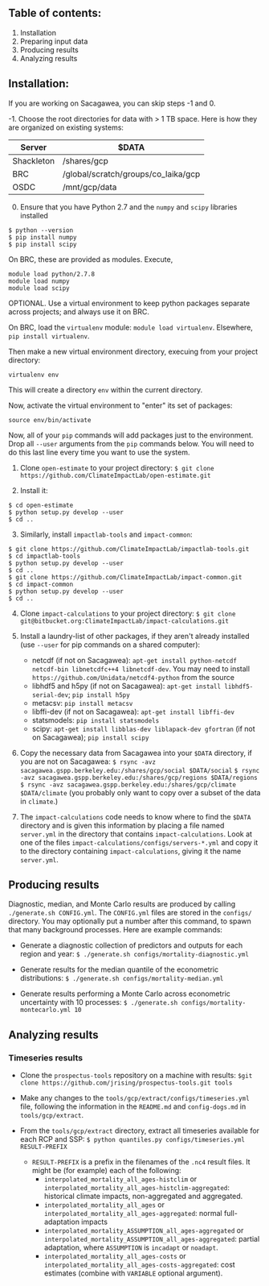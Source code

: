## Table of contents:

1. Installation
2. Preparing input data
3. Producing results
4. Analyzing results

## Installation:

If you are working on Sacagawea, you can skip steps -1 and 0.

-1. Choose the root directories for data with > 1 TB space.  Here is how they are organized on existing systems:

   | Server | $DATA |
   | --- | --- |
   | Shackleton | /shares/gcp |
   | BRC | /global/scratch/groups/co_laika/gcp |
   | OSDC | /mnt/gcp/data |

0. Ensure that you have Python 2.7 and the `numpy` and `scipy` libraries installed
```
$ python --version
$ pip install numpy
$ pip install scipy
```

On BRC, these are provided as modules.  Execute,
```
module load python/2.7.8
module load numpy
module load scipy
```

OPTIONAL. Use a virtual environment to keep python packages separate across projects; and always use it on BRC.

On BRC, load the `virtualenv` module: `module load virtualenv`.
Elsewhere, `pip install virtualenv`.

Then make a new virtual environment directory, execuing from your project directory:
```
virtualenv env
```

This will create a directory `env` within the current directory.

Now, activate the virtual environment to "enter" its set of packages:
```
source env/bin/activate
```

Now, all of your `pip` commands will add packages just to the environment.  Drop all `--user` arguments from the `pip` commands below.
You will need to do this last line every time you want to use the system.

1. Clone `open-estimate` to your project directory:
   ```$ git clone https://github.com/ClimateImpactLab/open-estimate.git```

2. Install it: 
```
$ cd open-estimate
$ python setup.py develop --user
$ cd ..
```

3. Similarly, install `impactlab-tools` and `impact-common`:
```
$ git clone https://github.com/ClimateImpactLab/impactlab-tools.git
$ cd impactlab-tools
$ python setup.py develop --user
$ cd ..
$ git clone https://github.com/ClimateImpactLab/impact-common.git
$ cd impact-common
$ python setup.py develop --user
$ cd ..
```

4. Clone `impact-calculations` to your project directory:
   ```$ git clone git@bitbucket.org:ClimateImpactLab/impact-calculations.git```

5. Install a laundry-list of other packages, if they aren't already installed (use `--user` for pip commands on a shared computer):
    - netcdf (if not on Sacagawea): `apt-get install python-netcdf netcdf-bin libnetcdfc++4 libnetcdf-dev`.
       You may need to install
       `https://github.com/Unidata/netcdf4-python` from the source
    - libhdf5 and h5py (if not on Sacagawea): `apt-get install libhdf5-serial-dev`; `pip install h5py`
    - metacsv: `pip install metacsv`
    - libffi-dev (if not on Sacagawea): `apt-get install libffi-dev`
    - statsmodels: `pip install statsmodels`
    - scipy: `apt-get install libblas-dev liblapack-dev gfortran` (if not on Sacagawea); `pip install scipy`

6. Copy the necessary data from Sacagawea into your `$DATA` directory, if you are not on Sacagawea:
   ```$ rsync -avz sacagawea.gspp.berkeley.edu:/shares/gcp/social $DATA/social```
   ```$ rsync -avz sacagawea.gspp.berkeley.edu:/shares/gcp/regions $DATA/regions```
   ```$ rsync -avz sacagawea.gspp.berkeley.edu:/shares/gcp/climate $DATA/climate```
   (you probably only want to copy over a subset of the data in `climate`.)

7. The `impact-calculations` code needs to know where to find the `$DATA` directory and is given this information by placing a file named `server.yml` in the directory that contains `impact-calculations`.  Look at one of the files `impact-calculations/configs/servers-*.yml` and copy it to the directory containing `impact-calculations`, giving it the name `server.yml`.

## Producing results

Diagnostic, median, and Monte Carlo results are produced by calling `./generate.sh CONFIG.yml`.  The `CONFIG.yml` files are stored in the `configs/` directory.  You may optionally put a number after this command, to spawn that many background processes.  Here are example commands:

* Generate a diagnostic collection of predictors and outputs for each region and year:
  ```$ ./generate.sh configs/mortality-diagnostic.yml```

* Generate results for the median quantile of the econometric distributions:
  ```$ ./generate.sh configs/mortality-median.yml```

* Generate results performing a Monte Carlo across econometric uncertainty with 10 processes:
  ```$ ./generate.sh configs/mortality-montecarlo.yml 10```

## Analyzing results

### Timeseries results

* Clone the `prospectus-tools` repository on a machine with results:
  ```$git clone https://github.com/jrising/prospectus-tools.git tools```

* Make any changes to the `tools/gcp/extract/configs/timeseries.yml` file, following the information in the `README.md` and `config-dogs.md` in `tools/gcp/extract`.

* From the `tools/gcp/extract` directory, extract all timeseries available for each RCP and SSP:
  ```$ python quantiles.py configs/timeseries.yml RESULT-PREFIX```
    - `RESULT-PREFIX` is a prefix in the filenames of the `.nc4` result files.  It might be (for example) each of the following:
        - `interpolated_mortality_all_ages-histclim` or `interpolated_mortality_all_ages-histclim-aggregated`: historical climate impacts, non-aggregated and aggregated.
        - `interpolated_mortality_all_ages` or `interpolated_mortality_all_ages-aggregated`: normal full-adaptation impacts
        - `interpolated_mortality_ASSUMPTION_all_ages-aggregated` or `interpolated_mortality_ASSUMPTION_all_ages-aggregated`: partial adaptation, where `ASSUMPTION` is `incadapt` or `noadapt`.
        - `interpolated_mortality_all_ages-costs` or `interpolated_mortality_all_ages-costs-aggregated`: cost estimates (combine with `VARIABLE` optional argument).
